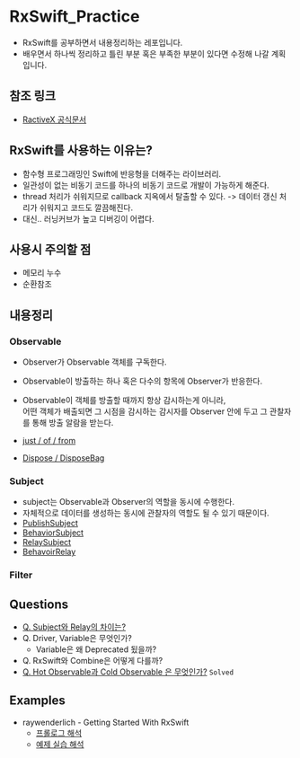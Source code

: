 # RxSwift_Practice
- RxSwift를 공부하면서 내용정리하는 레포입니다.
- 배우면서 하나씩 정리하고 틀린 부분 혹은 부족한 부분이 있다면 수정해 나갈 계획입니다.

## 참조 링크
- [RactiveX 공식문서](https://reactivex.io/documentation/ko/observable.html)

## RxSwift를 사용하는 이유는?
- 함수형 프로그래밍인 Swift에 반응형을 더해주는 라이브러리.
- 일관성이 없는 비동기 코드를 하나의 비동기 코드로 개발이 가능하게 해준다.
- thread 처리가 쉬워지므로 callback 지옥에서 탈출할 수 있다. -> 데이터 갱신 처리가 쉬워지고 코드도 깔끔해진다.
- 대신.. 러닝커브가 높고 디버깅이 어렵다.

## 사용시 주의할 점
- 메모리 누수
- 순환참조

## 내용정리

### Observable
- Observer가 Observable 객체를 구독한다.
- Observable이 방출하는 하나 혹은 다수의 항목에 Observer가 반응한다.
- Observable이 객체를 방출할 때까지 항상 감시하는게 아니라,  
  어떤 객체가 배출되면 그 시점을 감시하는 감시자를 Observer 안에 두고 그 관찰자를 통해 방출 알람을 받는다.

- [just / of / from ](ExampleSummary/Observable.md)
- [Dispose / DisposeBag](ExampleSummary/Dispose.md)


### Subject
- subject는 Observable과 Observer의 역할을 동시에 수행한다.
- 자체적으로 데이터를 생성하는 동시에 관찰자의 역할도 될 수 있기 때문이다.
- [PublishSubject](ExampleSummary/PublishSubject.md)
- [BehaviorSubject](ExampleSummary/BehaviorSubject.md)
- [RelaySubject](ExampleSummary/ReplaySubject.md)
- [BehavoirRelay](ExampleSummary/BehaviorRelay.md)

### Filter


## Questions
- [Q. Subject와 Relay의 차이는?](ExampleSummary/subject_vs_relay.md)
- Q. Driver, Variable은 무엇인가?
  - Variable은 왜 Deprecated 됬을까?
- Q. RxSwift와 Combine은 어떻게 다를까?
- [Q. Hot Observable과 Cold Observable 은 무엇인가?](ExampleSummary/HotAndColdObservable.md) `Solved`

## Examples
- raywenderlich - Getting Started With RxSwift
  - [프롤로그 해석](raywenderlichEx/getting_started_with_rxswift.md)
  - [예제 실습 해석](raywenderlichEx/getting_started_with_rxswift_project.md)

